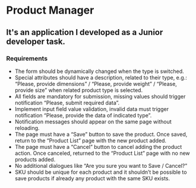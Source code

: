 # Product Manager

## It's an application I developed as a Junior developer task.

### Requirements

- The form should be dynamically changed when the type is switched.
- Special attributes should have a description, related to their type, e.g.: “Please, provide dimensions” / “Please, provide weight” / “Please, provide size” when related product type is selected.
- All fields are mandatory for submission, missing values should trigger notification “Please, submit required data”.
- Implement input field value validation, invalid data must trigger notification “Please, provide the data of indicated type”.
- Notification messages should appear on the same page without reloading.
- The page must have a “Save” button to save the product. Once saved, return to the “Product List” page with the new product added.
- The page must have a “Cancel” button to cancel adding the product action. Once canceled, returned to the “Product List” page with no new products added.
- No additional dialogues like “Are you sure you want to Save / Cancel?”
- SKU should be unique for each product and it shouldn’t be possible to save products if already any product with the same SKU exists.

